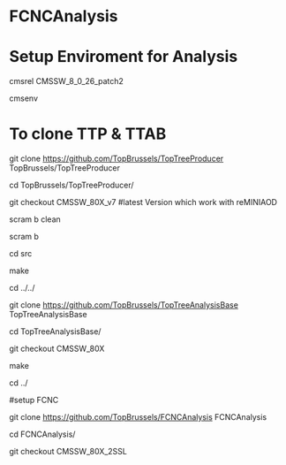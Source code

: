 # FCNCAnalysis
# Setup Enviroment for Analysis 
cmsrel CMSSW_8_0_26_patch2

cmsenv

# To clone TTP & TTAB

git clone https://github.com/TopBrussels/TopTreeProducer TopBrussels/TopTreeProducer

cd TopBrussels/TopTreeProducer/

git checkout CMSSW_80X_v7 #latest Version which work with reMINIAOD

scram b clean

scram b

cd src

make

cd ../../

git clone https://github.com/TopBrussels/TopTreeAnalysisBase TopTreeAnalysisBase

cd TopTreeAnalysisBase/

git checkout CMSSW_80X

make

cd ../

#setup FCNC 

git clone https://github.com/TopBrussels/FCNCAnalysis FCNCAnalysis

cd FCNCAnalysis/

git checkout CMSSW_80X_2SSL
